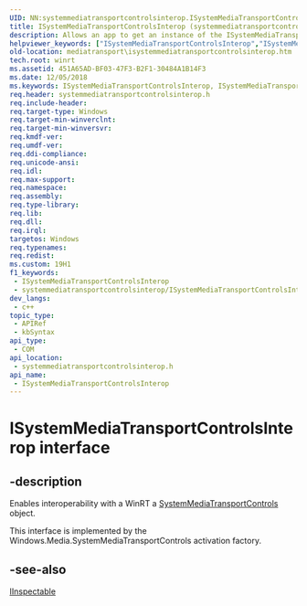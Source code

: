 ```yaml
---
UID: NN:systemmediatransportcontrolsinterop.ISystemMediaTransportControlsInterop
title: ISystemMediaTransportControlsInterop (systemmediatransportcontrolsinterop.h)
description: Allows an app to get an instance of the ISystemMediaTransportControls interface.
helpviewer_keywords: ["ISystemMediaTransportControlsInterop","ISystemMediaTransportControlsInterop interface","ISystemMediaTransportControlsInterop interface","described","mediatransport.isystemmediatransportcontrolsinterop","systemmediatransportcontrolsinterop/ISystemMediaTransportControlsInterop"]
old-location: mediatransport\isystemmediatransportcontrolsinterop.htm
tech.root: winrt
ms.assetid: 451A65AD-BF03-47F3-B2F1-30484A1B14F3
ms.date: 12/05/2018
ms.keywords: ISystemMediaTransportControlsInterop, ISystemMediaTransportControlsInterop interface, ISystemMediaTransportControlsInterop interface,described, mediatransport.isystemmediatransportcontrolsinterop, systemmediatransportcontrolsinterop/ISystemMediaTransportControlsInterop
req.header: systemmediatransportcontrolsinterop.h
req.include-header: 
req.target-type: Windows
req.target-min-winverclnt: 
req.target-min-winversvr: 
req.kmdf-ver: 
req.umdf-ver: 
req.ddi-compliance: 
req.unicode-ansi: 
req.idl: 
req.max-support: 
req.namespace: 
req.assembly: 
req.type-library: 
req.lib: 
req.dll: 
req.irql: 
targetos: Windows
req.typenames: 
req.redist: 
ms.custom: 19H1
f1_keywords:
 - ISystemMediaTransportControlsInterop
 - systemmediatransportcontrolsinterop/ISystemMediaTransportControlsInterop
dev_langs:
 - c++
topic_type:
 - APIRef
 - kbSyntax
api_type:
 - COM
api_location:
 - systemmediatransportcontrolsinterop.h
api_name:
 - ISystemMediaTransportControlsInterop
---
```


# ISystemMediaTransportControlsInterop interface


## -description

Enables interoperability with a WinRT a [SystemMediaTransportControls](/uwp/api/windows.media.systemmediatransportcontrols) object.

This interface is implemented by the Windows.Media.SystemMediaTransportControls activation factory.

## -see-also

<a href="/windows/desktop/api/inspectable/nn-inspectable-iinspectable">IInspectable</a>
